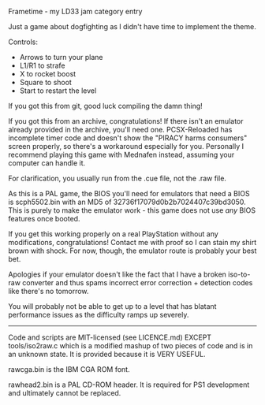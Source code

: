 Frametime - my LD33 jam category entry

Just a game about dogfighting as I didn't have time to implement the theme.

Controls:
* Arrows to turn your plane
* L1/R1 to strafe
* X to rocket boost
* Square to shoot
* Start to restart the level

If you got this from git, good luck compiling the damn thing!

If you got this from an archive, congratulations! If there isn't an emulator already provided in the archive, you'll need one. PCSX-Reloaded has incomplete timer code and doesn't show the "PIRACY harms consumers" screen properly, so there's a workaround especially for you. Personally I recommend playing this game with Mednafen instead, assuming your computer can handle it.

For clarification, you usually run from the .cue file, not the .raw file.

As this is a PAL game, the BIOS you'll need for emulators that need a BIOS is scph5502.bin with an MD5 of 32736f17079d0b2b7024407c39bd3050. This is purely to make the emulator work - this game does not use *any* BIOS features once booted.

If you get this working properly on a real PlayStation without any modifications, congratulations! Contact me with proof so I can stain my shirt brown with shock. For now, though, the emulator route is probably your best bet.

Apologies if your emulator doesn't like the fact that I have a broken iso-to-raw converter and thus spams incorrect error correction + detection codes like there's no tomorrow.

You will probably not be able to get up to a level that has blatant performance issues as the difficulty ramps up severely.

----

Code and scripts are MIT-licensed (see LICENCE.md) EXCEPT tools/iso2raw.c which is a modified mashup of two pieces of code and is in an unknown state. It is provided because it is VERY USEFUL.

rawcga.bin is the IBM CGA ROM font.

rawhead2.bin is a PAL CD-ROM header. It is required for PS1 development and ultimately cannot be replaced.
